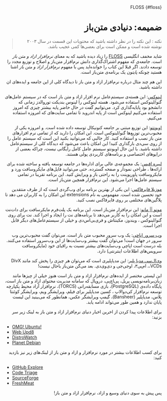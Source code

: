 <div dir=rtl>

FLOSS {#floss}

# ضمیمه: دنیادی متن‌باز

> نکته : این نکته را در نظر داشته باشید که محتویات این قسمت در سال ۲۰۰۳ نوشته شده است و ممکن است برای بعضی‌ها کمی عجیب باشد.

شاید  مخفف انگلیسی [FLOSS](http://en.wikipedia.org/wiki/FLOSS) را زیاد دیده باشید که به معنای *نرم‌افزار ازاد و متن باز* است. جامعه‌ی که مفهوم اشتراک‌گذاری دانش نرم‌افزار متن‌باز و اصلاح و توزیع مجدد را توسعه دادند. اگر قبلا این کتاب را خوانده‌اید پس با مفهوم *نرم‌افزار ازاد و متن باز* اشنا هستید چونکه *پایتون* یک برنامه‌ی متن‌باز است.

این هم چند مثال درباره نرم‌افزار ازاد و متن باز تا دیدگاه کلی از این جامعه و ایده‌های ان داشته باشید.


[لینوکس](http://www.kernel.org): این هسته‌ی سیستم‌عامل نرم افزار ازاد و متن باز است که در سیستم عامل‌های گنو/لینوکس استفاده می‌شود. هسته لینوکس را لینوس بندیکت توروالدز زمانی که دانشجو بود پایایه‌گذاری کرد. می‌توانیم گفت در حال حاضر پایه بیشتر چیزی که امروز استفاده می‌کنیم لینوکس است از پایه اندروید تا تمامی سایت‌های که امروزه استفاده می‌کنیم.

[اوبونتو](http://www.ubuntu.com): این توزیع مبتنی بر جامعه کنونیکال توسعه داده شده است. و امروزه یکی از محبوب‌ترین توزیع‌ها گنو/لینوکس است. این امکان را دارید که از تمامی نرم افزارهای متن باز نصب و استفاده کنید. کار جالبی که می‌توانید بکنید این است که سیستم عامل را از روی سی‌دی بارگذاری کنید! این امکان باعث می‌شود که دیدگاه کلی از سیستم‌عامل داشته باشید. با این حال اوبونتو سیستم عامل کامل رایگانی نیست، چراکه بعضی از درایوهای اختصاصی و برنامه‌های کاربردی پولی هستند.


[لیبره افیس](http://www.libreoffice.org/): یک مجموعه‌ی عالی برای اداره‌ها در جامعه توسعه یافته و ساخته شده برای ارائه‌ها ، طراحی نمودار و صفحه گسترده. حتی می‌توانید فایل‌های مایکروسافت ورد و مایکروسافت پاورپوینت را به راحتی باز و ویرایش کنید. این برنامه تقریبا در تمامی سیستم عامل‌ها اجرا می‌شود. این نرم‌افزار همچین متن‌باز است.

[موزیلا فایرفاکس](http://www.mozilla.org/products/firefox): این یکی از بهترین برنامه برای وب‌گردی است که از طرف منتقدین خود تحسین شده است. مفهمومی به نام extensions این امکان را به کاربران می دهد تا پلاگین‌های مختلفی بر روی فایرفاکس نصب کنید.


[مونو || مانو](http://www.mono-project.com): این نرم‌افزار متن‌باز است. این برنامه یک پلت‌فرم مایکرسافت برای دات‌نت است و این امکان را به کاربر می‌دهد تا برنامه‌های نت را ایجاد و اجرا کند. نت برای روی گنو/لینوکس ، ویندوز، مکینتاش و فری‌بی‌اس‌دی و خیلی از سیستم‌عامل‌های دیگر قابل اجرا است.

[وب سرور اپاچی](http://httpd.apache.org): یک وب‌ سرور محبوب متن باز است. می‌توان گفت محبوب‌ترین وب‌ سرور در جهان است! می‌توان گفت بیشتر وب‌سایت‌ها از این وب‌سرور استفاده می‌کنند. بله درست است اپاچی وب‌سایت‌های بیشتر نسبت به راقبای خود (مایکروسافت سرویس‌های اطلاعات اینترنتی) دارد.


[وی‌ال‌سی مدیا پلیر](http://www.videolan.org/vlc/): این مدیاپلیری است که می‌توان هر چیزی را پخش کند مانند DivX ،VCDs،  ام‌پی۳،  اوجی‌جی و دی‌وی‌دی. بعد می‌گن متن‌باز باحال نیست!

این لیستی مختصر از ایده‌های نرم‌افزار ازاد و متن‌ باز است هنوز خیلی از چیزها مانند زبان‌برنامه‌نویسی پریل، پی‌اچ‌پی، دروپال که سامانه مدیریت محتوای ازاد و متن باز است، پایگاه داده‌ی (PostgreSQL)، بازی مسابقه‌رانی (TORCS)، نرم‌افزار آزاد محیط یکپارچه توسعه نرم‌افزار کی‌دوالاپ ، کسین مدیاپلیر برای فیلم، ویرایشگر ویم، ویرایشگر کوئنتا پلاس، مدیاپلیر (Bansheer)، گیمپ ویرایشگر عکس، همانطور که می‌بینید این لیست پایان ندارد و همین طور می‌تواند ادامه یابد.

برای اطلاعات پیدا کردن از اخرین اخبار دنیای نرم‌افزار ازاد و متن باز به لینک زیر سر بزنید:

<div dir=ltr>

- [OMG! Ubuntu!](http://www.omgubuntu.co.uk/)
- [Web Upd8](http://www.webupd8.org/)
- [DistroWatch](http://www.distrowatch.com)
- [Planet Debian](http://planet.debian.org/)

<div dir=rtl>

برای کسب اطلاعات بیشتر در مورد نرم‌افزار و ازاد و متن باز از لینک‌های زیر نیز بازدید کنید:

<div dir=ltr>

- [GitHub Explore](http://github.com/explore)
- [Code Triage](http://www.codetriage.com/)
- [SourceForge](http://www.sourceforge.net)
- [FreshMeat](http://www.freshmeat.net)

<div dir=rtl>

پس پیش به سوی دنیای وسیع و ازاد، نرم‌افزار ازاد و متن باز!

